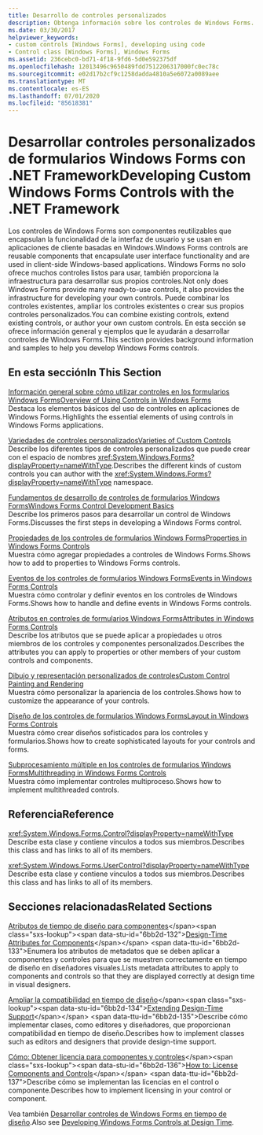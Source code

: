 ```yaml
---
title: Desarrollo de controles personalizados
description: Obtenga información sobre los controles de Windows Forms. En concreto, aprenderá a combinar los controles existentes, ampliar los controles existentes y crear sus propios controles personalizados.
ms.date: 03/30/2017
helpviewer_keywords:
- custom controls [Windows Forms], developing using code
- Control class [Windows Forms], Windows Forms
ms.assetid: 236cebc0-bd71-4f18-9fd6-5d0e592375df
ms.openlocfilehash: 12013496c9650489fdd7512206317000fc0ec78c
ms.sourcegitcommit: e02d17b2cf9c1258dadda4810a5e6072a0089aee
ms.translationtype: MT
ms.contentlocale: es-ES
ms.lasthandoff: 07/01/2020
ms.locfileid: "85618381"
---
```

# <a name="developing-custom-windows-forms-controls-with-the-net-framework"></a><span data-ttu-id="6bb2d-104">Desarrollar controles personalizados de formularios Windows Forms con .NET Framework</span><span class="sxs-lookup"><span data-stu-id="6bb2d-104">Developing Custom Windows Forms Controls with the .NET Framework</span></span>
<span data-ttu-id="6bb2d-105">Los controles de Windows Forms son componentes reutilizables que encapsulan la funcionalidad de la interfaz de usuario y se usan en aplicaciones de cliente basadas en Windows.</span><span class="sxs-lookup"><span data-stu-id="6bb2d-105">Windows Forms controls are reusable components that encapsulate user interface functionality and are used in client-side Windows-based applications.</span></span> <span data-ttu-id="6bb2d-106">Windows Forms no solo ofrece muchos controles listos para usar, también proporciona la infraestructura para desarrollar sus propios controles.</span><span class="sxs-lookup"><span data-stu-id="6bb2d-106">Not only does Windows Forms provide many ready-to-use controls, it also provides the infrastructure for developing your own controls.</span></span> <span data-ttu-id="6bb2d-107">Puede combinar los controles existentes, ampliar los controles existentes o crear sus propios controles personalizados.</span><span class="sxs-lookup"><span data-stu-id="6bb2d-107">You can combine existing controls, extend existing controls, or author your own custom controls.</span></span> <span data-ttu-id="6bb2d-108">En esta sección se ofrece información general y ejemplos que le ayudarán a desarrollar controles de Windows Forms.</span><span class="sxs-lookup"><span data-stu-id="6bb2d-108">This section provides background information and samples to help you develop Windows Forms controls.</span></span>  
  
## <a name="in-this-section"></a><span data-ttu-id="6bb2d-109">En esta sección</span><span class="sxs-lookup"><span data-stu-id="6bb2d-109">In This Section</span></span>  
 [<span data-ttu-id="6bb2d-110">Información general sobre cómo utilizar controles en los formularios Windows Forms</span><span class="sxs-lookup"><span data-stu-id="6bb2d-110">Overview of Using Controls in Windows Forms</span></span>](overview-of-using-controls-in-windows-forms.md)  
 <span data-ttu-id="6bb2d-111">Destaca los elementos básicos del uso de controles en aplicaciones de Windows Forms.</span><span class="sxs-lookup"><span data-stu-id="6bb2d-111">Highlights the essential elements of using controls in Windows Forms applications.</span></span>  
  
 [<span data-ttu-id="6bb2d-112">Variedades de controles personalizados</span><span class="sxs-lookup"><span data-stu-id="6bb2d-112">Varieties of Custom Controls</span></span>](varieties-of-custom-controls.md)  
 <span data-ttu-id="6bb2d-113">Describe los diferentes tipos de controles personalizados que puede crear con el espacio de nombres <xref:System.Windows.Forms?displayProperty=nameWithType>.</span><span class="sxs-lookup"><span data-stu-id="6bb2d-113">Describes the different kinds of custom controls you can author with the <xref:System.Windows.Forms?displayProperty=nameWithType> namespace.</span></span>  
  
 [<span data-ttu-id="6bb2d-114">Fundamentos de desarrollo de controles de formularios Windows Forms</span><span class="sxs-lookup"><span data-stu-id="6bb2d-114">Windows Forms Control Development Basics</span></span>](windows-forms-control-development-basics.md)  
 <span data-ttu-id="6bb2d-115">Describe los primeros pasos para desarrollar un control de Windows Forms.</span><span class="sxs-lookup"><span data-stu-id="6bb2d-115">Discusses the first steps in developing a Windows Forms control.</span></span>  
  
 [<span data-ttu-id="6bb2d-116">Propiedades de los controles de formularios Windows Forms</span><span class="sxs-lookup"><span data-stu-id="6bb2d-116">Properties in Windows Forms Controls</span></span>](properties-in-windows-forms-controls.md)  
 <span data-ttu-id="6bb2d-117">Muestra cómo agregar propiedades a controles de Windows Forms.</span><span class="sxs-lookup"><span data-stu-id="6bb2d-117">Shows how to add to properties to Windows Forms controls.</span></span>  
  
 [<span data-ttu-id="6bb2d-118">Eventos de los controles de formularios Windows Forms</span><span class="sxs-lookup"><span data-stu-id="6bb2d-118">Events in Windows Forms Controls</span></span>](events-in-windows-forms-controls.md)  
 <span data-ttu-id="6bb2d-119">Muestra cómo controlar y definir eventos en los controles de Windows Forms.</span><span class="sxs-lookup"><span data-stu-id="6bb2d-119">Shows how to handle and define events in Windows Forms controls.</span></span>  
  
 [<span data-ttu-id="6bb2d-120">Atributos en controles de formularios Windows Forms</span><span class="sxs-lookup"><span data-stu-id="6bb2d-120">Attributes in Windows Forms Controls</span></span>](attributes-in-windows-forms-controls.md)  
 <span data-ttu-id="6bb2d-121">Describe los atributos que se puede aplicar a propiedades u otros miembros de los controles y componentes personalizados.</span><span class="sxs-lookup"><span data-stu-id="6bb2d-121">Describes the attributes you can apply to properties or other members of your custom controls and components.</span></span>  
  
 [<span data-ttu-id="6bb2d-122">Dibujo y representación personalizados de controles</span><span class="sxs-lookup"><span data-stu-id="6bb2d-122">Custom Control Painting and Rendering</span></span>](custom-control-painting-and-rendering.md)  
 <span data-ttu-id="6bb2d-123">Muestra cómo personalizar la apariencia de los controles.</span><span class="sxs-lookup"><span data-stu-id="6bb2d-123">Shows how to customize the appearance of your controls.</span></span>  
  
 [<span data-ttu-id="6bb2d-124">Diseño de los controles de formularios Windows Forms</span><span class="sxs-lookup"><span data-stu-id="6bb2d-124">Layout in Windows Forms Controls</span></span>](layout-in-windows-forms-controls.md)  
 <span data-ttu-id="6bb2d-125">Muestra cómo crear diseños sofisticados para los controles y formularios.</span><span class="sxs-lookup"><span data-stu-id="6bb2d-125">Shows how to create sophisticated layouts for your controls and forms.</span></span>  
  
 [<span data-ttu-id="6bb2d-126">Subprocesamiento múltiple en los controles de formularios Windows Forms</span><span class="sxs-lookup"><span data-stu-id="6bb2d-126">Multithreading in Windows Forms Controls</span></span>](multithreading-in-windows-forms-controls.md)  
 <span data-ttu-id="6bb2d-127">Muestra cómo implementar controles multiproceso.</span><span class="sxs-lookup"><span data-stu-id="6bb2d-127">Shows how to implement multithreaded controls.</span></span>  
  
## <a name="reference"></a><span data-ttu-id="6bb2d-128">Referencia</span><span class="sxs-lookup"><span data-stu-id="6bb2d-128">Reference</span></span>  
 <xref:System.Windows.Forms.Control?displayProperty=nameWithType>  
 <span data-ttu-id="6bb2d-129">Describe esta clase y contiene vínculos a todos sus miembros.</span><span class="sxs-lookup"><span data-stu-id="6bb2d-129">Describes this class and has links to all of its members.</span></span>  
  
 <xref:System.Windows.Forms.UserControl?displayProperty=nameWithType>  
 <span data-ttu-id="6bb2d-130">Describe esta clase y contiene vínculos a todos sus miembros.</span><span class="sxs-lookup"><span data-stu-id="6bb2d-130">Describes this class and has links to all of its members.</span></span>  
  
## <a name="related-sections"></a><span data-ttu-id="6bb2d-131">Secciones relacionadas</span><span class="sxs-lookup"><span data-stu-id="6bb2d-131">Related Sections</span></span>  
 <span data-ttu-id="6bb2d-132">[Atributos de tiempo de diseño para componentes](https://docs.microsoft.com/previous-versions/visualstudio/visual-studio-2013/tk67c2t8(v=vs.120))</span><span class="sxs-lookup"><span data-stu-id="6bb2d-132">[Design-Time Attributes for Components](https://docs.microsoft.com/previous-versions/visualstudio/visual-studio-2013/tk67c2t8(v=vs.120))</span></span>  
 <span data-ttu-id="6bb2d-133">Enumera los atributos de metadatos que se deben aplicar a componentes y controles para que se muestren correctamente en tiempo de diseño en diseñadores visuales.</span><span class="sxs-lookup"><span data-stu-id="6bb2d-133">Lists metadata attributes to apply to components and controls so that they are displayed correctly at design time in visual designers.</span></span>  
  
 <span data-ttu-id="6bb2d-134">[Ampliar la compatibilidad en tiempo de diseño](https://docs.microsoft.com/previous-versions/visualstudio/visual-studio-2013/37899azc(v=vs.120))</span><span class="sxs-lookup"><span data-stu-id="6bb2d-134">[Extending Design-Time Support](https://docs.microsoft.com/previous-versions/visualstudio/visual-studio-2013/37899azc(v=vs.120))</span></span>  
 <span data-ttu-id="6bb2d-135">Describe cómo implementar clases, como editores y diseñadores, que proporcionan compatibilidad en tiempo de diseño.</span><span class="sxs-lookup"><span data-stu-id="6bb2d-135">Describes how to implement classes such as editors and designers that provide design-time support.</span></span>  
  
 <span data-ttu-id="6bb2d-136">[Cómo: Obtener licencia para componentes y controles](https://docs.microsoft.com/previous-versions/visualstudio/visual-studio-2013/fe8b1eh9(v=vs.120))</span><span class="sxs-lookup"><span data-stu-id="6bb2d-136">[How to: License Components and Controls](https://docs.microsoft.com/previous-versions/visualstudio/visual-studio-2013/fe8b1eh9(v=vs.120))</span></span>  
 <span data-ttu-id="6bb2d-137">Describe cómo se implementan las licencias en el control o componente.</span><span class="sxs-lookup"><span data-stu-id="6bb2d-137">Describes how to implement licensing in your control or component.</span></span>  
  
 <span data-ttu-id="6bb2d-138">Vea también [Desarrollar controles de Windows Forms en tiempo de diseño](developing-windows-forms-controls-at-design-time.md).</span><span class="sxs-lookup"><span data-stu-id="6bb2d-138">Also see [Developing Windows Forms Controls at Design Time](developing-windows-forms-controls-at-design-time.md).</span></span>
